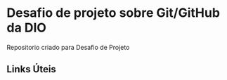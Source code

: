 # Desafio de projeto sobre Git/GitHub da DIO
Repositorio criado para Desafio de Projeto

## Links Úteis

